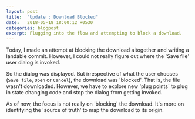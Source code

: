 ```yaml
---
layout: post
title:  "Update : Download Blocked"
date:   2018-05-18 18:00:12 +0530
categories: blogpost
excerpt: Plugging into the flow and attempting to block a download.
---
```


Today, I made an attempt at blocking the download altogether and writing a landable commit. However, I could not really figure out where the 'Save file' user dialog is invoked.

So the dialog was displayed. But irrespective of what the user chooses (`Save file`, `Open` or `Cancel`), the download was 'blocked'. That is, the file wasn't downloaded. However, we have to explore new 'plug points` to plug in state changing code and stop the dialog from getting invoked.

As of now, the focus is not really on 'blocking' the download. It's more on identifying the 'source of truth' to map the download to its origin.